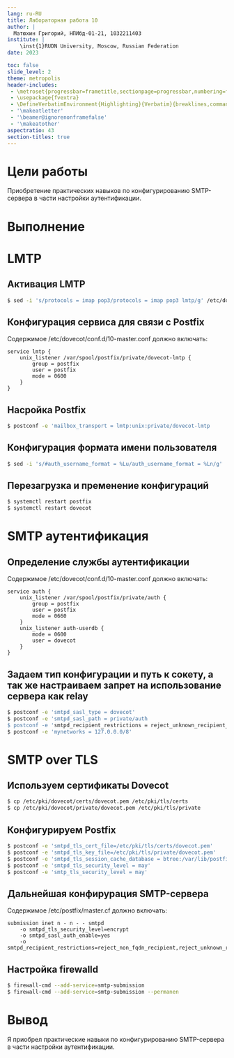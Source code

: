 ```yaml
---
lang: ru-RU
title: Лабораторная работа 10
author: |
  Матюхин Григорий, НПИбд-01-21, 1032211403
institute: |
	\inst{1}RUDN University, Moscow, Russian Federation
date: 2023

toc: false
slide_level: 2
theme: metropolis
header-includes: 
 - \metroset{progressbar=frametitle,sectionpage=progressbar,numbering=fraction}
 - \usepackage{fvextra}
 - \DefineVerbatimEnvironment{Highlighting}{Verbatim}{breaklines,commandchars=\\\{\}}
 - '\makeatletter'
 - '\beamer@ignorenonframefalse'
 - '\makeatother'
aspectratio: 43
section-titles: true
---
```


# Цели работы
Приобретение практических навыков по конфигурированию SMTP-сервера в части настройки аутентификации.

# Выполнение

# LMTP

## Активация LMTP

```bash
$ sed -i 's/protocols = imap pop3/protocols = imap pop3 lmtp/g' /etc/dovecot/dovecot.conf
```

## Конфигурация сервиса для связи с Postfix

Содержимое /etc/dovecot/conf.d/10-master.conf должно включать:

```
service lmtp {
    unix_listener /var/spool/postfix/private/dovecot-lmtp {
        group = postfix
        user = postfix
        mode = 0600
    }
}
```

## Насройка Postfix

```bash
$ postconf -e 'mailbox_transport = lmtp:unix:private/dovecot-lmtp
```

## Конфигурация формата имени пользователя

```bash
$ sed -i 's/#auth_username_format = %Lu/auth_username_format = %Ln/g'
```

## Перезагрузка и пременение конфигураций

```bash
$ systemctl restart postfix
$ systemctl restart dovecot
```

# SMTP аутентификация

## Определение службы аутентификации

Содержимое /etc/dovecot/conf.d/10-master.conf должно включать:

```
service auth {
    unix_listener /var/spool/postfix/private/auth {
        group = postfix
        user = postfix
        mode = 0660
    }
    unix_listener auth-userdb {
        mode = 0600
        user = dovecot
    }
}
```

## Задаем тип конфигурации и путь к сокету, а так же настраиваем запрет на использование сервера как relay

```bash
$ postconf -e 'smtpd_sasl_type = dovecot'
$ postconf -e 'smtpd_sasl_path = private/auth
$ postconf -e 'smtpd_recipient_restrictions = reject_unknown_recipient_domain, permit_mynetworks, reject_non_fqdn_recipient, reject_unauth_destination, reject_unverified_recipient, permit
$ postconf -e 'mynetworks = 127.0.0.0/8'
```

# SMTP over TLS

## Используем сертификаты Dovecot

```bash
$ cp /etc/pki/dovecot/certs/dovecot.pem /etc/pki/tls/certs
$ cp /etc/pki/dovecot/private/dovecot.pem /etc/pki/tls/private
```

## Конфигурируем Postfix

```bash
$ postconf -e 'smtpd_tls_cert_file=/etc/pki/tls/certs/dovecot.pem'
$ postconf -e 'smtpd_tls_key_file=/etc/pki/tls/private/dovecot.pem'
$ postconf -e 'smtpd_tls_session_cache_database = btree:/var/lib/postfix/smtpd_scache'
$ postconf -e 'smtpd_tls_security_level = may'
$ postconf -e 'smtp_tls_security_level = may'
```

## Дальнейшая конфирурация SMTP-сервера

Содержимое /etc/postfix/master.cf должно включать:

```
submission inet n - n - - smtpd
    -o smtpd_tls_security_level=encrypt
    -o smtpd_sasl_auth_enable=yes
    -o smtpd_recipient_restrictions=reject_non_fqdn_recipient,reject_unknown_recipient_domain,permit_sasl_authenticated,reject
```

## Настройка firewalld

```bash
$ firewall-cmd --add-service=smtp-submission
$ firewall-cmd --add-service=smtp-submission --permanen
```

# Вывод
Я приобрел практические навыки по конфигурированию SMTP-сервера в части настройки аутентификации.
